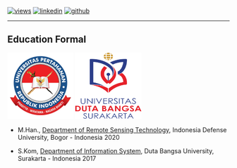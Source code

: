   [![views](https://hits.seeyoufarm.com/api/count/incr/badge.svg?url=https%3A%2F%2Fgithub.com%2Fhoward-haowen%2Fhoward-haowen.github.io&count_bg=%2367E805&title_bg=%23555555&icon=grav.svg&icon_color=%2367E805&title=Visitors&edge_flat=false)](https://hits.seeyoufarm.com) [![linkedin](https://img.shields.io/badge/View-My_LinkedIn-0A66C2?style=flat&logo=linkedin&logoColor=white)](https://www.linkedin.com/in/fifing/) [![github](https://img.shields.io/badge/View_My_GitHub-181717?style=flat-square&logo=github&logoColor=white)](https://github.com/fifing3/)  

---
## Education Formal

<img width="150" height="150" src="https://github.com/fifing3/fifing3.github.io/raw/master/images/unhan.png">
<img width="150" height="150" src="https://github.com/fifing3/fifing3.github.io/raw/master/images/udb.png">

- M.Han., [Department of Remote Sensing Technology](https://www.idu.ac.id/), Indonesia Defense University, Bogor - Indonesia 2020

- S.Kom, [Department of Information System](https://udb.ac.id/), Duta Bangsa University, Surakarta - Indonesia 2017
